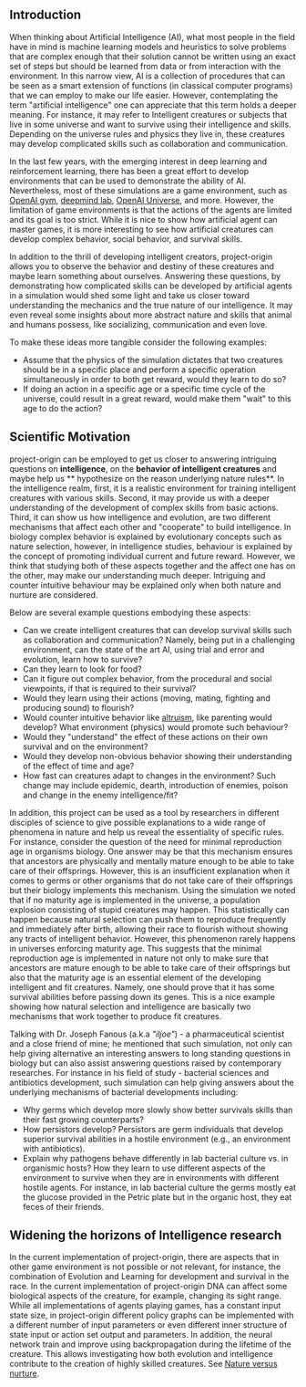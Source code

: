 ## Introduction

When thinking about Artificial Intelligence (AI), what most people in the field have in mind is machine learning models and 
heuristics to solve problems that are complex enough that their solution cannot be written using an exact set of steps but 
should be learned from data or from interaction with the environment.
In this narrow view, AI is a collection of procedures that can be seen as a smart extension of functions (in classical computer programs) that we can employ to make our life easier.
However, contemplating the term "artificial intelligence" one can appreciate that this term holds a deeper meaning. 
For instance, it may refer to Intelligent creatures or subjects that live in some universe and want to survive using their intelligence and skills.
Depending on the universe rules and physics they live in, these creatures may develop complicated skills such as collaboration and communication.

In the last few years, with the emerging interest in deep learning and reinforcement learning, there has been a great effort to develop environments that can be used to demonstrate the ability of AI.
Nevertheless, most of these simulations are a game environment, such as [OpenAI gym](https://gym.openai.com/), [deepmind lab](https://github.com/deepmind/lab), [OpenAI Universe](https://blog.openai.com/universe/), and more.
However, the limitation of game environments is that the actions of the agents are limited and its goal is too strict.
While it is nice to show how artificial agent can master games, it is more interesting to see  how artificial creatures can develop
complex behavior, social behavior, and survival skills.

In addition to the thrill of developing intelligent creators, project-origin allows you to observe the behavior and destiny of these creatures and maybe learn something about ourselves.
Answering these questions, by demonstrating how complicated skills can be developed by artificial agents in a simulation
would shed some light and take us closer toward understanding the mechanics and the true nature of our intelligence.
It may even reveal some insights about more abstract nature and skills that animal and humans possess, like socializing, communication and even love. 

To make these ideas more tangible consider the following examples: 
- Assume that the physics of the simulation dictates that two creatures should be in a specific place and perform a specific operation simultaneously in order to both get reward, would they learn to do so?
- If doing an action in a specific age or a specific time cycle of the universe, could result in a great reward, would make them "wait" to this age to do the action?

## Scientific Motivation
project-origin can be employed to get us closer to answering intriguing questions on **intelligence**, on the **behavior of intelligent creatures** and maybe help us ** hypothesize on the reason underlying nature rules**.
In the intelligence realm, first, it is a realistic environment for training intelligent creatures with various skills.
Second, it may provide us with a deeper understanding of the development of complex skills from basic actions.
Third, it can show us how intelligence and evolution, are two different mechanisms that affect each other and "cooperate" to build intelligence.
In biology complex behavior is explained by evolutionary concepts such as nature selection, however, in intelligence studies, behaviour is explained by the concept of promoting individual current and future reward.
However, we think that studying both of these aspects together and the affect one has on the other, may make our understanding much deeper.
Intriguing and counter intuitive behaviour may be explained only when both nature and nurture are considered.        

Below are several example questions embodying these aspects:
 - Can we create intelligent creatures that can develop survival skills such as collaboration and communication?
Namely, being put in a challenging environment, can the state of the art AI, using trial and error and evolution, 
learn how to survive?
- Can they learn to look for food?
- Can it figure out complex behavior, from the procedural and social viewpoints, if that is required to their survival?  
- Would they learn using their actions (moving, mating, fighting and producing sound) to flourish?
- Would counter intuitive behavior like [altruism](https://en.wikipedia.org/wiki/Altruism_(biology)), like parenting would develop? What environment (physics) would promote such behaviour?   
- Would they "understand" the effect of these actions on their own survival and on the environment? 
- Would they develop non-obvious behavior showing their understanding of the effect of time and age?
- How fast can creatures adapt to changes in the environment? Such change may include epidemic, dearth, introduction of enemies, poison and change in the enemy intelligence/fit?

In addition, this project can be used as a tool by researchers in different disciples of science to give possible explanations to a wide range of phenomena in nature and help us reveal the essentiality of specific rules.
For instance, consider the question of the need for minimal reproduction age in organisms biology.
One answer may be that this mechanism ensures that ancestors are physically and mentally mature enough to be able to take care of their offsprings. 
However, this is an insufficient explanation when it comes to germs or other organisms that do not take care of their offsprings but their biology implements this mechanism.
Using the simulation we noted that if no maturity age is implemented in the universe, a population explosion consisting of stupid creatures may happen.
This statistically can happen because natural selection can push them to reproduce frequently and immediately after birth, allowing their race to flourish without showing any tracts of intelligent behavior.
However, this phenomenon rarely happens in universes enforcing maturity age.
This suggests that the minimal reproduction age is implemented in nature not only to make sure that ancestors are mature enough to be able to take care of their offsprings but also that the maturity age is an essential element of the developing intelligent and fit creatures. Namely, one should prove that it has some survival abilities before passing down its genes.
This is a nice example showing how natural selection and intelligence are basically two mechanisms that work together to produce fit creatures.

Talking with Dr. Joseph Fanous (a.k.a *"iljoe"*) - a pharmaceutical scientist and a close friend of mine; he mentioned that such simulation, not only can help giving alternative an interesting answers to long standing questions in biology but can also assist answering questions raised by contemporary researches. 
For instance in his field of study - bacterial sciences and antibiotics development, such simulation can help giving answers about the underlying mechanisms of bacterial developments including:
- Why germs which develop more slowly show better survivals skills than their fast growing counterparts?
- How persistors develop? Persistors are germ individuals that develop superior survival abilities in a hostile environment (e.g., an environment with antibiotics).
- Explain why pathogens behave differently in lab bacterial culture vs. in organismic hosts? How they learn to use different aspects of the environment to survive when they are in environments with different hostile agents. For instance, in lab bacterial culture the germs mostly eat the glucose provided in the Petric plate but in the organic host, they eat feces of their friends.

## Widening the horizons of Intelligence research
In the current implementation of project-origin, there are aspects that in other game environment is not possible or not relevant, for instance, the combination of Evolution and Learning for development and survival in the race.
In the current implementation of project-origin DNA can affect some biological aspects of the creature, for example, changing its sight range.
While all implementations of agents playing games, has a constant input state size, in project-origin different policy graphs can be implemented with a different number of input parameters or even different inner structure of state input or action set output and parameters.
In addition, the neural network train and improve using backpropagation during the lifetime of the creature.
This allows investigating how both evolution and intelligence contribute to the creation of highly skilled creatures.
See [Nature versus nurture](https://en.wikipedia.org/wiki/Nature_versus_nurture).
